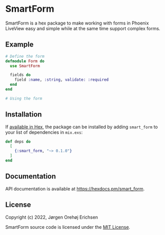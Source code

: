 # SmartForm

SmartForm is a hex package to make working with forms in Phoenix LiveView easy and simple while at the same time support complex forms.

## Example

```elixir
# Define the form
defmodule Form do
  use SmartForm

  fields do
    field :name, :string, validate: :required
  end
end

# Using the form
```

## Installation

If [available in Hex](https://hex.pm/docs/publish), the package can be installed
by adding `smart_form` to your list of dependencies in `mix.exs`:

```elixir
def deps do
  [
    {:smart_form, "~> 0.1.0"}
  ]
end
```

## Documentation

API documentation is available at <https://hexdocs.pm/smart_form>.

## License

Copyright (c) 2022, Jørgen Orehøj Erichsen

SmartForm source code is licensed under the [MIT License](LICENSE.md).
